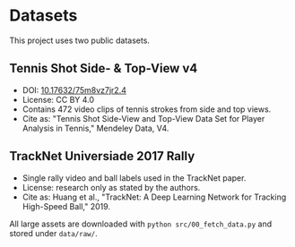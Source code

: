 # Datasets

This project uses two public datasets.

## Tennis Shot Side- & Top-View v4
* DOI: [10.17632/75m8vz7jr2.4](https://doi.org/10.17632/75m8vz7jr2.4)
* License: CC BY 4.0
* Contains 472 video clips of tennis strokes from side and top views.
* Cite as: "Tennis Shot Side-View and Top-View Data Set for Player Analysis in Tennis," Mendeley Data, V4.

## TrackNet Universiade 2017 Rally
* Single rally video and ball labels used in the TrackNet paper.
* License: research only as stated by the authors.
* Cite as: Huang et al., "TrackNet: A Deep Learning Network for Tracking High-Speed Ball," 2019.

All large assets are downloaded with `python src/00_fetch_data.py` and stored under `data/raw/`.
